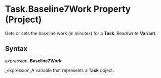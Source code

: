 
# Task.Baseline7Work Property (Project)

Gets or sets the baseline work (in minutes) for a  **Task**. Read/write  **Variant**.


## Syntax

 _expression_. **Baseline7Work**

 _expression_A variable that represents a  **Task** object.

